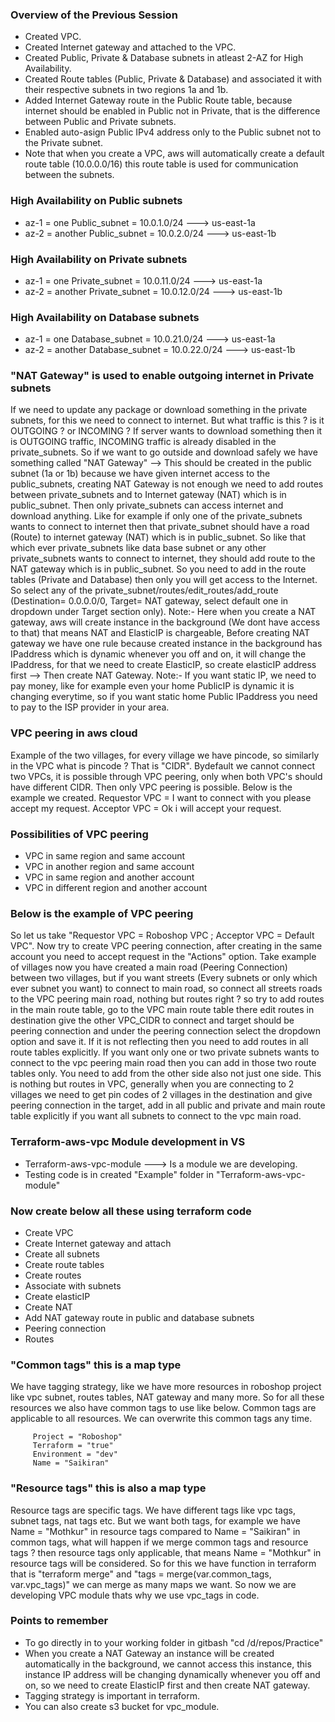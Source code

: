 ### Overview of the Previous Session
- Created VPC.
- Created Internet gateway and attached to the VPC.
- Created Public, Private & Database subnets in atleast 2-AZ for High Availability.
- Created Route tables (Public, Private & Database) and associated it with their respective subnets in two 
  regions 1a and 1b.
- Added Internet Gateway route in the Public Route table, because internet should be enabled in Public not
  in Private, that is the difference between Public and Private subnets.
- Enabled auto-asign Public IPv4 address only to the Public subnet not to the Private subnet.
- Note that when you create a VPC, aws will automatically create a default route table (10.0.0.0/16) this
  route table is used for communication between the subnets.

### High Availability on Public subnets
- az-1 = one Public_subnet     = 10.0.1.0/24 ---> us-east-1a
- az-2 = another Public_subnet = 10.0.2.0/24 ---> us-east-1b

### High Availability on Private subnets
- az-1 = one Private_subnet     = 10.0.11.0/24 ---> us-east-1a
- az-2 = another Private_subnet = 10.0.12.0/24 ---> us-east-1b

### High Availability on Database subnets
- az-1 = one Database_subnet     = 10.0.21.0/24 ---> us-east-1a
- az-2 = another Database_subnet = 10.0.22.0/24 ---> us-east-1b

### "NAT Gateway" is used to enable outgoing internet in Private subnets
If we need to update any package or download something in the private subnets, for this we need to connect to internet. But what traffic is this ? is it OUTGOING ? or INCOMING ? If server wants to download something then it is OUTGOING traffic, INCOMING traffic is already disabled in the private_subnets. So if we want to go outside and download safely we have something called "NAT Gateway" --> This should be created in the public subnet (1a or 1b) because we have given internet access to the public_subnets, creating NAT Gateway is not enough we need to add routes between private_subnets and to Internet gateway (NAT) which is in public_subnet. Then only private_subnets can access internet and download anything. Like for example if only one of the private_subnets wants to connect to internet then that private_subnet should have a road (Route) to internet gateway (NAT) which is in public_subnet. So like that which ever private_subnets like data base subnet or any other private_subnets wants to connect to internet, they should add route to the NAT gateway which is in public_subnet. So you need to add in the route tables (Private and Database) then only you will get access to the Internet. So select any of the private_subnet/routes/edit_routes/add_route (Destination= 0.0.0.0/0, Target= NAT gateway, select default one in dropdown under Target section only). Note:- Here when you create a NAT gateway, aws will create instance in the background (We dont have access to that) that means NAT and ElasticIP is chargeable, Before creating NAT gateway we have one rule because created instance in the background has IPaddress which is dynamic whenever you off and on, it will change the IPaddress, for that we need to create ElasticIP, so create elasticIP address first --> Then create NAT Gateway. Note:- If you want static IP, we need to pay money, like for example even your home PublicIP is dynamic it is changing everytime, so if you want static home Public IPaddress you need to pay to the ISP provider in your area.

### VPC peering in aws cloud
Example of the two villages, for every village we have pincode, so similarly in the VPC what is pincode ? 
That is "CIDR". Bydefault we cannot connect two VPCs, it is possible through VPC peering, only when both 
VPC's should have different CIDR. Then only VPC peering is possible. Below is the example we created.
Requestor VPC = I want to connect with you please accept my request.
Acceptor VPC  = Ok i will accept your request.

### Possibilities of VPC peering
- VPC in same region and same account
- VPC in another region and same account
- VPC in same region and another account
- VPC in different region and another account

### Below is the example of VPC peering
So let us take "Requestor VPC = Roboshop VPC ; Acceptor VPC = Default VPC". Now try to create VPC peering connection, after creating in the same account you need to accept request in the "Actions" option. Take example of villages now you have created a main road (Peering Connection) between two villages, but if you want streets (Every subnets or only which ever subnet you want) to connect to main road, so connect all streets roads to the VPC peering main road, nothing but routes right ? so try to add routes in the main route table, go to the VPC main route table there edit routes in destination give the other VPC_CIDR to connect and target should be peering connection and under the peering connection select the dropdown option and save it. If it is not reflecting then you need to add routes in all route tables explicitly. If you want only one or two private subnets wants to connect to the vpc peering main road then you can add in those two route tables only. You need to add from the other side also not just one side. This is nothing but routes in VPC, generally when you are connecting to 2 villages we need to get pin codes of 2 villages in the destination and give peering connection in the target, add in all public and private and main route table explicitly if you want all subnets to connect to the vpc main road.

### Terraform-aws-vpc Module development in VS
- Terraform-aws-vpc-module ---> Is a module we are developing.
- Testing code is in created "Example" folder in "Terraform-aws-vpc-module"

### Now create below all these using terraform code
- Create VPC
- Create Internet gateway and attach
- Create all subnets
- Create route tables
- Create routes
- Associate with subnets
- Create elasticIP
- Create NAT
- Add NAT gateway route in public and database subnets
- Peering connection
- Routes

### "Common tags" this is a map type
We have tagging strategy, like we have more resources in roboshop project like vpc subnet, routes tables, NAT gateway and many more. So for all these resources we also have common tags to use like below. Common tags are applicable to all resources. We can overwrite this common tags any time.

         Project = "Roboshop"
         Terraform = "true"
         Environment = "dev" 
         Name = "Saikiran"

### "Resource tags" this is also a map type
Resource tags are specific tags. We have different tags like vpc tags, subnet tags, nat tags etc. But we want both tags, for example we have Name = "Mothkur" in resource tags compared to Name = "Saikiran" in common tags, what will happen if we merge common tags and resource tags ? then resource tags only applicable, that means Name = "Mothkur" in resource tags will be considered. So for this we have function in terraform that is "terraform merge" and "tags = merge(var.common_tags, var.vpc_tags)" we can merge as many maps we want. So now we are developing VPC module thats why we use vpc_tags in code.

### Points to remember
- To go directly in to your working folder in gitbash "cd /d/repos/Practice"
- When you create a NAT Gateway an instance will be created automatically in the background, we cannot access
  this instance, this instance IP address will be changing dynamically whenever you off and on, so we need to
  create ElasticIP first and then create NAT gateway.
- Tagging strategy is important in terraform.
- You can also create s3 bucket for vpc_module.
